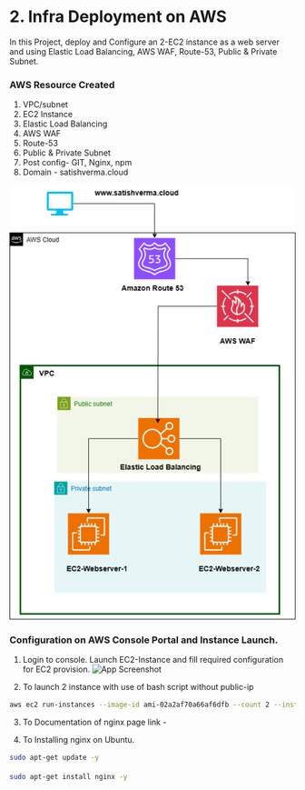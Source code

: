 # 2. Infra Deployment on AWS

In this Project, deploy and Configure an 2-EC2 instance as a web server and using Elastic Load Balancing, AWS WAF, Route-53, Public & Private Subnet.

### AWS Resource Created

1. VPC/subnet
2. EC2 Instance
3. Elastic Load Balancing 
4. AWS WAF 
5. Route-53
6. Public & Private Subnet
7. Post config- GIT, Nginx, npm
8. Domain - satishverma.cloud

![Overview](https://github.com/satishvermacoen/AWS-Projects/blob/main/2.%20Infra-aws-cloud-L2/img/2.%20awsinfra.png)

### Configuration on AWS Console Portal and Instance Launch.

1. Login to console.
Launch EC2-Instance and fill required configuration for EC2 provision.
![App Screenshot]()

2. To launch 2 instance with use of bash script without public-ip

```bash 
aws ec2 run-instances --image-id ami-02a2af70a66af6dfb --count 2 --instance-type t2.micro --key-name nginxkey --security-group-ids sg-0dae92cc1189d04c4 --subnet-id subnet-02d5bfa67e716132f


```

3. To Documentation of nginx page link -
 

4. To Installing nginx on Ubuntu.

```bash
sudo apt-get update -y

sudo apt-get install nginx -y

```